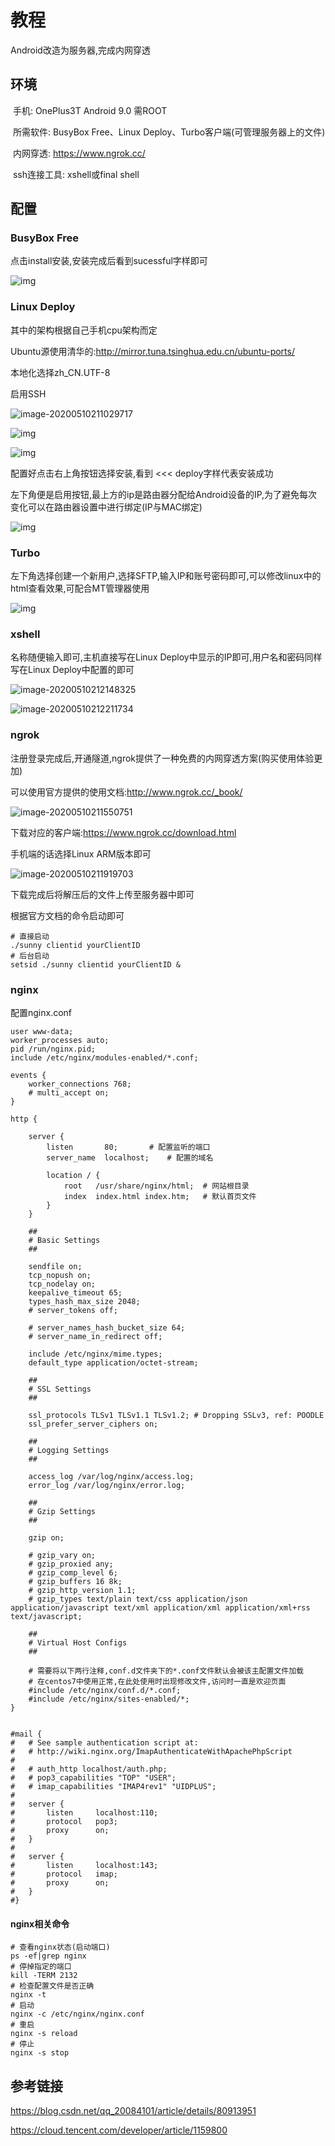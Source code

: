 # 教程

Android改造为服务器,完成内网穿透

## 环境

​	手机: OnePlus3T Android 9.0 需ROOT

​	所需软件: BusyBox Free、Linux Deploy、Turbo客户端(可管理服务器上的文件)

​	内网穿透: https://www.ngrok.cc/

​	ssh连接工具: xshell或final shell

## 配置

### BusyBox Free

点击install安装,安装完成后看到sucessful字样即可

![img](assets/2D0581E6B147661DE5D418C924E91228.jpg)

### Linux Deploy

其中的架构根据自己手机cpu架构而定

Ubuntu源使用清华的:http://mirror.tuna.tsinghua.edu.cn/ubuntu-ports/

本地化选择zh_CN.UTF-8

启用SSH

![image-20200510211029717](assets/image-20200510211029717.png)

![img](assets/CF2131B2F8A5339680D7A30AEDADFF8D.jpg)

![img](assets/77F889AFC0EC569A832BA4348D356713.jpg)

配置好点击右上角按钮选择安装,看到 <<< deploy字样代表安装成功

左下角便是启用按钮,最上方的ip是路由器分配给Android设备的IP,为了避免每次变化可以在路由器设置中进行绑定(IP与MAC绑定)

![img](assets/1B6D527907F112544D5954861F1A9CF3.jpg)

### Turbo

左下角选择创建一个新用户,选择SFTP,输入IP和账号密码即可,可以修改linux中的html查看效果,可配合MT管理器使用

![img](assets/C6AF2D1A2005DD58605A0D13BD53664A.jpg)



### xshell

名称随便输入即可,主机直接写在Linux Deploy中显示的IP即可,用户名和密码同样写在Linux Deploy中配置的即可

![image-20200510212148325](assets/image-20200510212148325.png)

![image-20200510212211734](assets/image-20200510212211734.png)

### ngrok

注册登录完成后,开通隧道,ngrok提供了一种免费的内网穿透方案(购买使用体验更加)

可以使用官方提供的使用文档:http://www.ngrok.cc/_book/

![image-20200510211550751](assets/image-20200510211550751.png)

下载对应的客户端:https://www.ngrok.cc/download.html

手机端的话选择Linux ARM版本即可

![image-20200510211919703](assets/image-20200510211919703.png)

下载完成后将解压后的文件上传至服务器中即可

根据官方文档的命令启动即可

```shell
# 直接启动
./sunny clientid yourClientID
# 后台启动
setsid ./sunny clientid yourClientID &
```

### nginx

配置nginx.conf

```shell
user www-data;
worker_processes auto;
pid /run/nginx.pid;
include /etc/nginx/modules-enabled/*.conf;

events {
	worker_connections 768;
	# multi_accept on;
}

http {

    server {
        listen       80;       # 配置监听的端口
        server_name  localhost;    # 配置的域名

        location / {
            root   /usr/share/nginx/html;  # 网站根目录
            index  index.html index.htm;   # 默认首页文件
        }
    }

	##
	# Basic Settings
	##

	sendfile on;
	tcp_nopush on;
	tcp_nodelay on;
	keepalive_timeout 65;
	types_hash_max_size 2048;
	# server_tokens off;

	# server_names_hash_bucket_size 64;
	# server_name_in_redirect off;

	include /etc/nginx/mime.types;
	default_type application/octet-stream;

	##
	# SSL Settings
	##

	ssl_protocols TLSv1 TLSv1.1 TLSv1.2; # Dropping SSLv3, ref: POODLE
	ssl_prefer_server_ciphers on;

	##
	# Logging Settings
	##

	access_log /var/log/nginx/access.log;
	error_log /var/log/nginx/error.log;

	##
	# Gzip Settings
	##

	gzip on;

	# gzip_vary on;
	# gzip_proxied any;
	# gzip_comp_level 6;
	# gzip_buffers 16 8k;
	# gzip_http_version 1.1;
	# gzip_types text/plain text/css application/json application/javascript text/xml application/xml application/xml+rss text/javascript;

	##
	# Virtual Host Configs
	##
	
	# 需要将以下两行注释,conf.d文件夹下的*.conf文件默认会被该主配置文件加载
	# 在centos7中使用正常,在此处使用时出现修改文件,访问时一直是欢迎页面
	#include /etc/nginx/conf.d/*.conf;
	#include /etc/nginx/sites-enabled/*;
}


#mail {
#	# See sample authentication script at:
#	# http://wiki.nginx.org/ImapAuthenticateWithApachePhpScript
# 
#	# auth_http localhost/auth.php;
#	# pop3_capabilities "TOP" "USER";
#	# imap_capabilities "IMAP4rev1" "UIDPLUS";
# 
#	server {
#		listen     localhost:110;
#		protocol   pop3;
#		proxy      on;
#	}
# 
#	server {
#		listen     localhost:143;
#		protocol   imap;
#		proxy      on;
#	}
#}

```

#### nginx相关命令

```shell
# 查看nginx状态(启动端口)
ps -ef|grep nginx
# 停掉指定的端口
kill -TERM 2132
# 检查配置文件是否正确
nginx -t
# 启动
nginx -c /etc/nginx/nginx.conf
# 重启
nginx -s reload
# 停止
nginx -s stop
```

## 参考链接

https://blog.csdn.net/qq_20084101/article/details/80913951

https://cloud.tencent.com/developer/article/1159800

